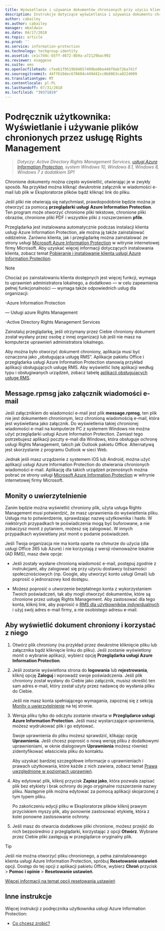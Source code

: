 ```yaml
---
title: Wyświetlanie i używanie dokumentów chronionych przy użyciu klienta usługi AIP
description: Instrukcje dotyczące wyświetlania i używania dokumentu chronionego, wymagającego posiadania zainstalowanego klienta usługi Azure Information Protection.
author: cabailey
ms.author: cabailey
manager: mbaldwin
ms.date: 04/17/2018
ms.topic: article
ms.prod: ''
ms.service: information-protection
ms.technology: techgroup-identity
ms.assetid: ce1c7d4c-b5ff-4672-8b9a-a72129bac992
ms.reviewer: esaggese
ms.suite: ems
ms.openlocfilehash: cfeeb1f9519b94657499be06e448f0eb726a741f
ms.sourcegitcommit: 44ff610dec678604c449d42cc0b0863ca8224009
ms.translationtype: MT
ms.contentlocale: pl-PL
ms.lasthandoff: 07/31/2018
ms.locfileid: "39371819"
---
```

# <a name="user-guide-view-and-use-files-that-have-been-protected-by-rights-management"></a>Podręcznik użytkownika: Wyświetlanie i używanie plików chronionych przez usługę Rights Management

>*Dotyczy: Active Directory Rights Management Services, [usługi Azure Information Protection](https://azure.microsoft.com/pricing/details/information-protection), system Windows 10, Windows 8.1, Windows 8, Windows 7 z dodatkiem SP1*

Chronione dokumenty można często wyświetlić, otwierając je w zwykły sposób. Na przykład można kliknąć dwukrotnie załącznik w wiadomości e-mail lub plik w Eksploratorze plików bądź kliknąć link do pliku.

Jeśli pliki nie otwierają się natychmiast, prawdopodobnie będzie można je otworzyć za pomocą **przeglądarki usługi Azure Information Protection**. Ten program może otworzyć chronione pliki tekstowe, chronione pliki obrazów, chronione pliki PDF i wszystkie pliki z rozszerzeniem **pfile**.

Przeglądarka jest instalowana automatycznie podczas instalacji klienta usługi Azure Information Protection, ale można ją także zainstalować oddzielnie. Zarówno klienta, jak i przeglądarkę można zainstalować ze strony usługi [Microsoft Azure Information Protection](https://go.microsoft.com/fwlink/?LinkId=303970) w witrynie internetowej firmy Microsoft. Aby uzyskać więcej informacji dotyczących instalowania klienta, zobacz temat [Pobieranie i instalowanie klienta usługi Azure Information Protection](install-client-app.md).

> [!NOTE]
> Chociaż po zainstalowaniu klienta dostępnych jest więcej funkcji, wymaga to uprawnień administratora lokalnego, a dodatkowo — w celu zapewnienia pełnej funkcjonalności — wymaga także odpowiednich usług dla organizacji:
> 
>-Azure Information Protection
> 
>— Usługi azure Rights Management
> 
>-Active Directory Rights Management Services 
> 
> Zainstaluj przeglądarkę, jeśli otrzymany przez Ciebie chroniony dokument został wysłany przez osobę z innej organizacji lub jeśli nie masz na komputerze uprawnień administratora lokalnego.

Aby można było otworzyć dokument chroniony, aplikacja musi być oznaczona jako „obsługująca usługę RMS”. Aplikacje pakietu Office i przeglądarka usługi Azure Information Protection stanowią przykład aplikacji obsługujących usługę RMS. Aby wyświetlić listę aplikacji według typu i obsługiwanych urządzeń, zobacz tabelę [aplikacji obsługujących usługę RMS](../get-started/requirements-applications.md#rms-enlightened-applications).  
## <a name="messagerpmsg-as-an-email-attachment"></a>Message.rpmsg jako załącznik wiadomości e-mail

Jeśli załącznikiem do wiadomości e-mail jest plik **message.rpmsg**, ten plik nie jest dokumentem chronionym, lecz chronioną wiadomością e-mail, która jest wyświetlana jako załącznik. Do wyświetlenia takiej chronionej wiadomości e-mail na komputerze PC z systemem Windows nie można użyć przeglądarki usługi Azure Information Protection. Zamiast tego potrzebujesz aplikacji poczty e-mail dla Windows, która obsługuje ochronę usługi Rights Management, takich jak Outlook pakietu Office. Alternatywą jest skorzystanie z programu Outlook w sieci Web.

Jednak jeśli masz urządzenie z systemem iOS lub Android, można użyć aplikacji usługi Azure Information Protection do otwierania chronionych wiadomości e-mail. Aplikację dla takich urządzeń przenośnych można pobrać ze strony usługi [Microsoft Azure Information Protection](https://go.microsoft.com/fwlink/?LinkId=303970) w witrynie internetowej firmy Microsoft.

## <a name="prompts-for-authentication"></a>Monity o uwierzytelnienie

Zanim będzie można wyświetlić chroniony plik, użyta usługa Rights Management musi potwierdzić, że masz uprawnienia do wyświetlenia pliku. Usługa ma to potwierdzenie, sprawdzając nazwę użytkownika i hasło. W niektórych przypadkach te poświadczenia mogą być buforowane, a nie zobaczysz monit z pytaniem, możesz się zalogować. W innych przypadkach wyświetlany jest monit o podanie poświadczeń.

Jeśli Twoja organizacja nie ma konta oparte na chmurze do użycia (dla usługi Office 365 lub Azure) i nie korzystają z wersji równoważne lokalnie (AD RMS), masz dwie opcje:

- Jeśli zostały wysłane chronioną wiadomość e-mail, postępuj zgodnie z instrukcjami, aby zalogować się przy użyciu dostawcy tożsamości społecznościowych (np. Google, aby utworzyć konto usługi Gmail) lub poprosić o jednorazowy kod dostępu.

- Możesz poprosić o utworzenie bezpłatnego konta z wykorzystaniem Twoich poświadczeń, tak aby mogli otworzyć dokumentów, które są chronione przez usługę Rights Management. Aby zastosować dla tego konta, kliknij link, aby poprosić o [RMS dla użytkowników indywidualnych](http://go.microsoft.com/fwlink/?LinkId=309469) i użyj swój adres e-mail firmy, a nie osobistego adresu e-mail. 

## <a name="to-view-and-use-a-protected-document"></a>Aby wyświetlić dokument chroniony i korzystać z niego

1. Otwórz plik chroniony (na przykład przez dwukrotne kliknięcie pliku lub załącznika bądź kliknięcie linku do pliku). Jeśli zostanie wyświetlony monit o wybranie aplikacji, wybierz opcję **Przeglądarka usługi Azure Information Protection**. 

2. Jeśli zostanie wyświetlona strona do **logowania** lub **rejestrowania**, kliknij opcję **Zaloguj** i wprowadź swoje poświadczenia. Jeśli plik chroniony został wysłany do Ciebie jako załącznik, musisz określić ten sam adres e-mail, który został użyty przez nadawcę do wysłania pliku do Ciebie.
    
    Jeśli nie masz konta spełniającego wymagania, zapoznaj się z sekcją [Monity o uwierzytelnienie](#prompts-for-authentication) na tej stronie.

3. Wersja pliku tylko do odczytu zostanie otwarta w **Przeglądarce usługi Azure Information Protection**. Jeśli masz wystarczające uprawnienia, możesz wydrukować plik i go edytować. 

    Swoje uprawnienia do pliku możesz sprawdzić, klikając opcję **Uprawnienia**. Jeśli chcesz poprosić o nową wersję pliku z dodatkowymi uprawnieniami, w oknie dialogowym **Uprawnienia** możesz również zidentyfikować właściciela pliku do kontaktu.
    
    Aby uzyskać bardziej szczegółowe informacje o uprawnieniach i prawach użytkowania, które każde z nich zawiera, zobacz temat [Prawa uwzględnione w poziomach uprawnień](../deploy-use/configure-usage-rights.md#rights-included-in-permissions-levels).

4. Aby edytować plik, kliknij przycisk **Zapisz jako**, która pozwala zapisać plik bez etykiety i brak ochrony do jego oryginalne rozszerzenie nazwy pliku. Następnie plik można edytować za pomocą aplikacji skojarzonej z tym typem pliku. 
    
    Po zakończeniu edycji pliku w Eksploratorze plików kliknij prawym przyciskiem myszy plik, aby ponownie zastosować etykietę, która z kolei ponowne zastosowanie ochrony.

5. Jeśli masz do otwarcia dodatkowe pliki chronione, możesz przejść do nich bezpośrednio z przeglądarki, korzystając z opcji **Otwórz**. Wybrane przez Ciebie pliki zastępują w przeglądarce oryginalny plik. 

> [!TIP]
> Jeśli nie można otworzyć pliku chronionego, a pełna zainstalowanego klienta usługi Azure Information Protection, spróbuj **Resetowanie ustawień** opcji. Dostęp do tej opcji z aplikacji pakietu Office, wybierz **Chroń** przycisk > **Pomoc i opinie** > **Resetowanie ustawień**. 
> 
> [Więcej informacji na temat opcji resetowania ustawień](client-admin-guide.md#more-information-about-the-reset-settings-option)

## <a name="other-instructions"></a>Inne instrukcje
Więcej instrukcji z podręcznika użytkownika usługi Azure Information Protection:

-   [Co chcesz zrobić?](client-user-guide.md#what-do-you-want-to-do)

